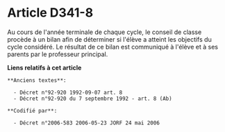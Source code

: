 # Article D341-8

Au cours de l'année terminale de chaque cycle, le conseil de classe procède à un bilan afin de déterminer si l'élève a
atteint les objectifs du cycle considéré. Le résultat de ce bilan est communiqué à l'élève et à ses parents par le professeur
principal.

**Liens relatifs à cet article**

	**Anciens textes**:

	  - Décret n°92-920 1992-09-07 art. 8
	  - Décret n°92-920 du 7 septembre 1992 - art. 8 (Ab)

	**Codifié par**:

	  - Décret n°2006-583 2006-05-23 JORF 24 mai 2006
